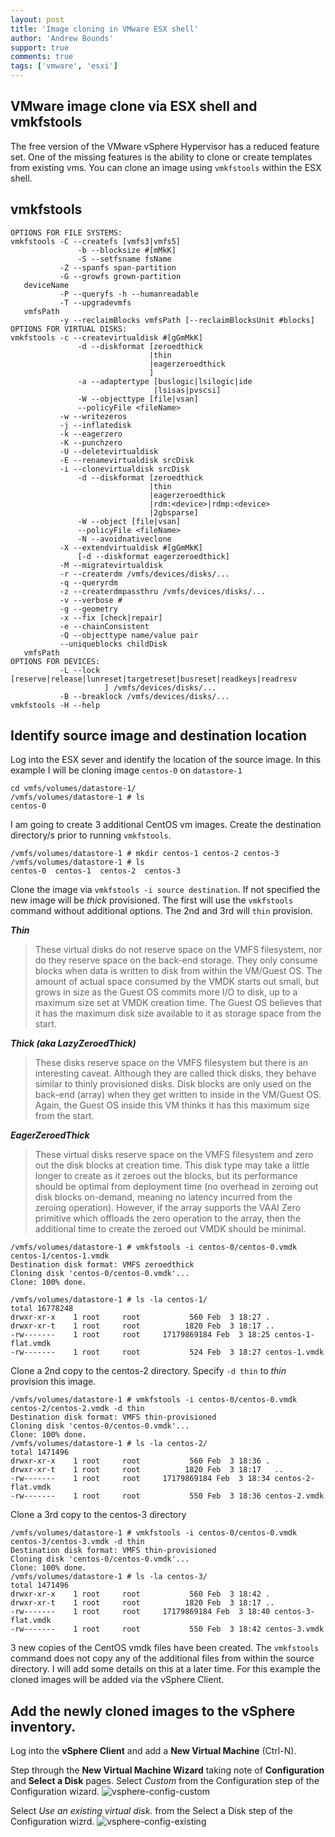 ```yaml
---
layout: post
title: 'Image cloning in VMware ESX shell'
author: 'Andrew Bounds'
support: true
comments: true
tags: ['vmware', 'esxi']
---
```


## VMware image clone via ESX shell and vmkfstools

The free version of the VMware vSphere Hypervisor has a reduced feature set. One of the missing features is the ability to clone or create
templates from existing vms. You can clone an image using `vmkfstools` within the ESX shell.

## vmkfstools

```console
OPTIONS FOR FILE SYSTEMS:
vmkfstools -C --createfs [vmfs3|vmfs5]
               -b --blocksize #[mMkK]
               -S --setfsname fsName
           -Z --spanfs span-partition
           -G --growfs grown-partition
   deviceName
           -P --queryfs -h --humanreadable
           -T --upgradevmfs
   vmfsPath
           -y --reclaimBlocks vmfsPath [--reclaimBlocksUnit #blocks]
OPTIONS FOR VIRTUAL DISKS:
vmkfstools -c --createvirtualdisk #[gGmMkK]
               -d --diskformat [zeroedthick
                               |thin
                               |eagerzeroedthick
                               ]
               -a --adaptertype [buslogic|lsilogic|ide
                                |lsisas|pvscsi]
               -W --objecttype [file|vsan]
               --policyFile <fileName>
           -w --writezeros
           -j --inflatedisk
           -k --eagerzero
           -K --punchzero
           -U --deletevirtualdisk
           -E --renamevirtualdisk srcDisk
           -i --clonevirtualdisk srcDisk
               -d --diskformat [zeroedthick
                               |thin
                               |eagerzeroedthick
                               |rdm:<device>|rdmp:<device>
                               |2gbsparse]
               -W --object [file|vsan]
               --policyFile <fileName>
               -N --avoidnativeclone
           -X --extendvirtualdisk #[gGmMkK]
               [-d --diskformat eagerzeroedthick]
           -M --migratevirtualdisk
           -r --createrdm /vmfs/devices/disks/...
           -q --queryrdm
           -z --createrdmpassthru /vmfs/devices/disks/...
           -v --verbose #
           -g --geometry
           -x --fix [check|repair]
           -e --chainConsistent
           -Q --objecttype name/value pair
           --uniqueblocks childDisk
   vmfsPath
OPTIONS FOR DEVICES:
           -L --lock [reserve|release|lunreset|targetreset|busreset|readkeys|readresv
                     ] /vmfs/devices/disks/...
           -B --breaklock /vmfs/devices/disks/...
vmkfstools -H --help
```

## Identify source image and destination location

Log into the ESX sever and identify the location of the source image. In
this example I will be cloning image `centos-0` on `datastore-1`

```shell
cd vmfs/volumes/datastore-1/
/vmfs/volumes/datastore-1 # ls
centos-0
```

I am going to create 3 additional CentOS vm images. Create the
destination directory/s prior to running `vmkfstools`.

```shell
/vmfs/volumes/datastore-1 # mkdir centos-1 centos-2 centos-3
/vmfs/volumes/datastore-1 # ls
centos-0  centos-1  centos-2  centos-3
```

Clone the image via `vmkfstools -i source destination`. If not specified
the new image will be *thick* provisioned. The first will use the
`vmkfstools` command without additional options. The 2nd and 3rd will
`thin` provision.

***Thin***

> These virtual disks do not reserve space on the VMFS
> filesystem, nor do they reserve space on the back-end storage. They
> only consume blocks when data is written to disk from within the
> VM/Guest OS. The amount of actual space consumed by the VMDK starts
> out small, but grows in size as the Guest OS commits more I/O to disk,
> up to a maximum size set at VMDK creation time. The Guest OS believes
> that it has the maximum disk size available to it as storage space
> from the start.

***Thick (aka LazyZeroedThick)***

> These disks reserve space on the VMFS
> filesystem but there is an interesting caveat. Although they are
> called thick disks, they behave similar to thinly provisioned disks.
> Disk blocks are only used on the back-end (array) when they get
> written to inside in the VM/Guest OS. Again, the Guest OS inside this
> VM thinks it has this maximum size from the start.

***EagerZeroedThick***

> These virtual disks reserve space on the VMFS
> filesystem and zero out the disk blocks at creation time. This disk
> type may take a little longer to create as it zeroes out the blocks,
> but its performance should be optimal from deployment time (no
> overhead in zeroing out disk blocks on-demand, meaning no latency
> incurred from the zeroing operation). However, if the array supports
> the VAAI Zero primitive which offloads the zero operation to the
> array, then the additional time to create the zeroed out VMDK should
> be minimal.

```shell
/vmfs/volumes/datastore-1 # vmkfstools -i centos-0/centos-0.vmdk centos-1/centos-1.vmdk
Destination disk format: VMFS zeroedthick
Cloning disk 'centos-0/centos-0.vmdk'...
Clone: 100% done.

/vmfs/volumes/datastore-1 # ls -la centos-1/
total 16778248
drwxr-xr-x    1 root     root           560 Feb  3 18:27 .
drwxr-xr-t    1 root     root          1820 Feb  3 18:17 ..
-rw-------    1 root     root     17179869184 Feb  3 18:25 centos-1-flat.vmdk
-rw-------    1 root     root           524 Feb  3 18:27 centos-1.vmdk
```

Clone a 2nd copy to the centos-2 directory. Specify `-d thin` to *thin*
provision this image.

```shell
/vmfs/volumes/datastore-1 # vmkfstools -i centos-0/centos-0.vmdk centos-2/centos-2.vmdk -d thin
Destination disk format: VMFS thin-provisioned
Cloning disk 'centos-0/centos-0.vmdk'...
Clone: 100% done.
/vmfs/volumes/datastore-1 # ls -la centos-2/
total 1471496
drwxr-xr-x    1 root     root           560 Feb  3 18:36 .
drwxr-xr-t    1 root     root          1820 Feb  3 18:17   ..
-rw-------    1 root     root     17179869184 Feb  3 18:34 centos-2-flat.vmdk
-rw-------    1 root     root           550 Feb  3 18:36 centos-2.vmdk
```

Clone a 3rd copy to the centos-3 directory

```shell
/vmfs/volumes/datastore-1 # vmkfstools -i centos-0/centos-0.vmdk centos-3/centos-3.vmdk -d thin
Destination disk format: VMFS thin-provisioned
Cloning disk 'centos-0/centos-0.vmdk'...
Clone: 100% done.
/vmfs/volumes/datastore-1 # ls -la centos-3/
total 1471496
drwxr-xr-x    1 root     root           560 Feb  3 18:42 .
drwxr-xr-t    1 root     root          1820 Feb  3 18:17 ..
-rw-------    1 root     root     17179869184 Feb  3 18:40 centos-3-flat.vmdk
-rw-------    1 root     root           550 Feb  3 18:42 centos-3.vmdk
```

3 new copies of the CentOS vmdk files have been created. The
`vmkfstools` command does not copy any of the additional files from
within the source directory. I will add some details on this at a later
time. For this example the cloned images will be added via the vSphere
Client.

## Add the newly cloned images to the vSphere inventory.

Log into the **vSphere Client** and add a **New Virtual Machine**
(Ctrl-N).

Step through the **New Virtual Machine Wizard** taking note of
**Configuration** and **Select a Disk** pages. Select *Custom* from the
Configuration step of the Configuration wizard.
![vsphere-config-custom](/assets/img/vsphere-config-custom.png)

Select *Use an existing virtual disk.* from the Select a Disk step of
the Configuration wizrd.
![vsphere-config-existing](/assets/img/vsphere-config-existing.png)
